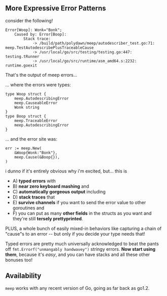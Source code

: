 More Expressive Error Patterns
------------------------------

consider the following!

```text
Error[Woop]: Wonk="Bonk";
    Caused by: Error[Boop]:
        Stack trace:
            ·> /build/path/polydawn/meep/autodescriber_test.go:71: meep.TestAutodescribePlusTraceableCause
            ·> /usr/local/go/src/testing/testing.go:447: testing.tRunner
            ·> /usr/local/go/src/runtime/asm_amd64.s:2232: runtime.goexit
```

That's the output of meep errors...

... where the errors were types:

```golang
type Woop struct {
    meep.AutodescribingError
    meep.CauseableError
    Wonk string
}
type Boop struct {
    meep.TraceableError
    meep.AutodescribingError
}
```

... and the error site was:

```golang
err := meep.New(
	&Woop{Wonk:"Bonk"},
	meep.Cause(&Boop{}),
)
```

i dunno if it's entirely obvious why i'm excited, but... this is

- A) **typed errors** with
- B) **near zero keyboard mashing** and
- C) **automatically gorgeous output** including
- D) **stack traces** that
- E) **survive channels** if you want to send the error value to other goroutines and
- F) you can put as many **other fields** in the structs as you want and they're still **tersely prettyprinted**.

PLUS, a whole bunch of easily mixed-in behaviors like capturing a chain of "cause"s to an error -- but only
if you decide your type needs that!

Typed errors are pretty much universally acknowledged to beat the pants off `fmt.Errorf("unmangably handwavey")` stringy errors.
**Now start using them**, because it's *easy*, and you can have stacks and all these other bonuses too!


Availability
------------

`meep` works with any recent version of Go, going as far back as go1.2.
